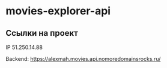 # movies-explorer-api

## Ссылки на проект

IP 51.250.14.88

Backend: https://alexmah.movies.api.nomoredomainsrocks.ru/
